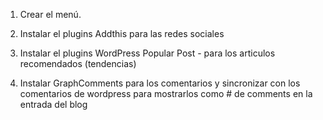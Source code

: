 1. Crear el menú.

2. Instalar el plugins Addthis para las redes sociales

3. Instalar el plugins WordPress Popular Post - para los articulos recomendados (tendencias)

4. Instalar GraphComments para los comentarios y sincronizar con los comentarios de wordpress para mostrarlos
como # de comments en la entrada del blog